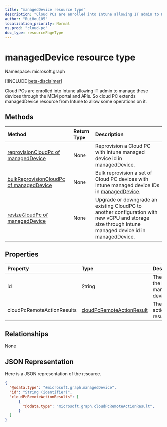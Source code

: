 ```yaml
---
title: "managedDevice resource type"
description: "Cloud PCs are enrolled into Intune allowing IT admin to manage these devices through the MEM portal and APIs. So cloud PC extends managedDevice resource from Intune to allow some operations on it."
author: "RuiHou105"
localization_priority: Normal
ms.prod: "cloud-pc"
doc_type: resourcePageType
---
```


# managedDevice resource type

Namespace: microsoft.graph

[!INCLUDE [beta-disclaimer](../../includes/beta-disclaimer.md)]

Cloud PCs are enrolled into Intune allowing IT admin to manage these devices through the MEM portal and APIs. So cloud PC extends managedDevice resource from Intune to allow some operations on it.

## Methods
|Method|Return Type|Description|
|:---|:---|:---|
|[reprovisionCloudPc of managedDevice](../api/manageddevice-reprovisioncloudpc.md)|None|Reprovision a Cloud PC with Intune managed device id in [managedDevice](../resources/intune-manageddevice.md).|
|[bulkReprovisionCloudPc of managedDevice](../api/manageddevice-bulkreprovisioncloudpc.md)|None|Bulk reprovision a set of Cloud PC devices with Intune managed device IDs in [managedDevice](../resources/intune-manageddevice.md).|
|[resizeCloudPc of managedDevice](../api/manageddevice-resizecloudpc.md)|None|Upgrade or downgrade an existing CloudPC to another configuration with new vCPU and storage size through Intune managed device id in [managedDevice](../resources/intune-manageddevice.md).|

## Properties
|Property|Type|Description|
|:---|:---|:---|
|id|String|The ID of the Intune managed device.|
|cloudPcRemoteActionResults|[cloudPcRemoteActionResult](../resources/cloudpcremoteactionresult.md)|The remote action results.|

## Relationships
None

## JSON Representation
Here is a JSON representation of the resource.
<!-- {
  "blockType": "resource",
  "keyProperty": "id",
  "@odata.type": "microsoft.graph.managedDevice"
}
-->
``` json
{
  "@odata.type": "#microsoft.graph.managedDevice",
  "id": "String (identifier)",
  "cloudPcRemoteActionResults": [
      {
        "@odata.type": "microsoft.graph.cloudPcRemoteActionResult",
      }
  ]
}
```




